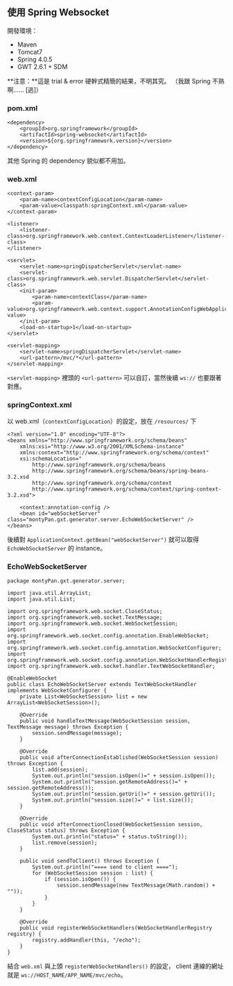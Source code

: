 使用 Spring Websocket
---------------------
開發環境：

* Maven
* Tomcat7
* Spring 4.0.5
* GWT 2.6.1 + SDM

**注意：**這是 trial & error 硬幹式精簡的結果，不明其究。
（我跟 Spring 不熟啊...... [逃]）


### pom.xml ###
	<dependency>
		<groupId>org.springframework</groupId>
		<artifactId>spring-websocket</artifactId>
		<version>${org.springframework.version}</version>
	</dependency>

其他 Spring 的 dependency 貌似都不用加。


### web.xml ###
	<context-param>
		<param-name>contextConfigLocation</param-name>
		<param-value>classpath:springContext.xml</param-value>
	</context-param> 
	
	<listener>
		<listener-class>org.springframework.web.context.ContextLoaderListener</listener-class>
	</listener>
	
	<servlet>
		<servlet-name>springDispatcherServlet</servlet-name>
		<servlet-class>org.springframework.web.servlet.DispatcherServlet</servlet-class>
		<init-param>
			<param-name>contextClass</param-name>
			<param-value>org.springframework.web.context.support.AnnotationConfigWebApplicationContext</param-value>
		</init-param>
		<load-on-startup>1</load-on-startup>
	</servlet>

	<servlet-mapping>
		<servlet-name>springDispatcherServlet</servlet-name>
		<url-pattern>/mvc/*</url-pattern>
	</servlet-mapping>

`<servlet-mapping>` 裡頭的 `<url-pattern>` 可以自訂，當然後續 `ws://` 也要跟著對應。


### springContext.xml ###
以 web.xml（`contextConfigLocation`）的設定，放在 `/resources/` 下

	<?xml version="1.0" encoding="UTF-8"?>
	<beans xmlns="http://www.springframework.org/schema/beans"
		xmlns:xsi="http://www.w3.org/2001/XMLSchema-instance"
		xmlns:context="http://www.springframework.org/schema/context"
		xsi:schemaLocation="
			http://www.springframework.org/schema/beans 
			http://www.springframework.org/schema/beans/spring-beans-3.2.xsd
			http://www.springframework.org/schema/context 
			http://www.springframework.org/schema/context/spring-context-3.2.xsd">
	   
		<context:annotation-config />
		<bean id="webSocketServer" class="montyPan.gxt.generator.server.EchoWebSocketServer" />
	</beans>
	
後續對 `ApplicationContext.getBean("webSocketServer")` 就可以取得 `EchoWebSocketServer` 的 instance。
	
	
### EchoWebSocketServer ###
	package montyPan.gxt.generator.server;

	import java.util.ArrayList;
	import java.util.List;

	import org.springframework.web.socket.CloseStatus;
	import org.springframework.web.socket.TextMessage;
	import org.springframework.web.socket.WebSocketSession;
	import org.springframework.web.socket.config.annotation.EnableWebSocket;
	import org.springframework.web.socket.config.annotation.WebSocketConfigurer;
	import org.springframework.web.socket.config.annotation.WebSocketHandlerRegistry;
	import org.springframework.web.socket.handler.TextWebSocketHandler;

	@EnableWebSocket
	public class EchoWebSocketServer extends TextWebSocketHandler implements WebSocketConfigurer {
		private List<WebSocketSession> list = new ArrayList<WebSocketSession>();
			
		@Override
		public void handleTextMessage(WebSocketSession session, TextMessage message) throws Exception {
			session.sendMessage(message);
		}

		@Override
		public void afterConnectionEstablished(WebSocketSession session) throws Exception {
			list.add(session);
			System.out.println("session.isOpen()=" + session.isOpen());
			System.out.println("session.getRemoteAddress()=" + session.getRemoteAddress());
			System.out.println("session.getUri()=" + session.getUri());
			System.out.println("session.size()=" + list.size());
		}

		@Override
		public void afterConnectionClosed(WebSocketSession session, CloseStatus status) throws Exception {
			System.out.println("status=" + status.toString());
			list.remove(session);
		}

		public void sendToClient() throws Exception {
			System.out.println("==== send to client ====");
			for (WebSocketSession session : list) {
				if (session.isOpen()) {
					session.sendMessage(new TextMessage(Math.random() + ""));
				}
			}
		}

		@Override
		public void registerWebSocketHandlers(WebSocketHandlerRegistry registry) {
			registry.addHandler(this, "/echo");
		}
	}

結合 `web.xml` 與上頭 `registerWebSocketHandlers()` 的設定，
client 連線的網址就是 `ws://HOST_NAME/APP_NAME/mvc/echo`。